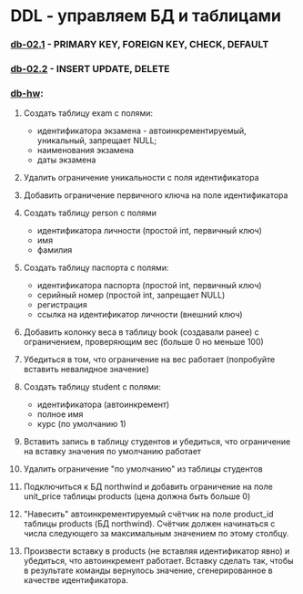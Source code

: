 # DDL - управляем БД и таблицами

### [db-02.1](db-02.1.sql) - PRIMARY KEY, FOREIGN KEY, CHECK, DEFAULT

### [db-02.2](db-02.2.sql) - INSERT UPDATE, DELETE

### [db-hw](db-hw.sql):

1. Создать таблицу exam с полями:

   - идентификатора экзамена - автоинкрементируемый, уникальный, запрещает NULL;
   - наименования экзамена
   - даты экзамена

2. Удалить ограничение уникальности с поля идентификатора

3. Добавить ограничение первичного ключа на поле идентификатора

4. Создать таблицу person с полями
   - идентификатора личности (простой int, первичный ключ)
   - имя
   - фамилия

5. Создать таблицу паспорта с полями:

   - идентификатора паспорта (простой int, первичный ключ)
   - серийный номер (простой int, запрещает NULL)
   - регистрация
   - ссылка на идентификатор личности (внешний ключ)

6. Добавить колонку веса в таблицу book (создавали ранее) с ограничением, проверяющим вес (больше 0 но меньше 100)

7. Убедиться в том, что ограничение на вес работает (попробуйте вставить невалидное значение)

8. Создать таблицу student с полями:
   - идентификатора (автоинкремент)
   - полное имя
   - курс (по умолчанию 1)

9. Вставить запись в таблицу студентов и убедиться, что ограничение на вставку значения по умолчанию работает

10. Удалить ограничение "по умолчанию" из таблицы студентов

11. Подключиться к БД northwind и добавить ограничение на поле unit_price таблицы products (цена должна быть больше 0)

12. "Навесить" автоинкрементируемый счётчик на поле product_id таблицы  products (БД northwind). Счётчик должен начинаться с числа следующего за максимальным значением по этому столбцу.

13. Произвести вставку в products (не вставляя идентификатор явно) и убедиться, что  автоинкремент работает. Вставку сделать так, чтобы в результате команды  вернулось значение, сгенерированное в качестве идентификатора.